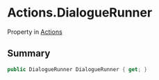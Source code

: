 # Actions.DialogueRunner

Property in [Actions](/docs/api/csharp/yarn.unity.actions.md)

## Summary



```csharp
public DialogueRunner DialogueRunner { get; }
```

